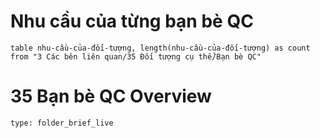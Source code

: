 # Nhu cầu của từng bạn bè QC
```dataview
table nhu-cầu-của-đối-tượng, length(nhu-cầu-của-đối-tượng) as count from "3 Các bên liên quan/35 Đối tượng cụ thể/Bạn bè QC" 
```


# 35 Bạn bè QC Overview
 
```ccard
type: folder_brief_live
```
 
